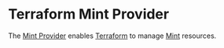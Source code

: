 # Terraform Mint Provider

The [Mint Provider](https://registry.terraform.io/providers/rwx-research/mint/latest/docs) enables [Terraform](https://terraform.io) to manage [Mint](https://www.rwx.com/mint) resources.
